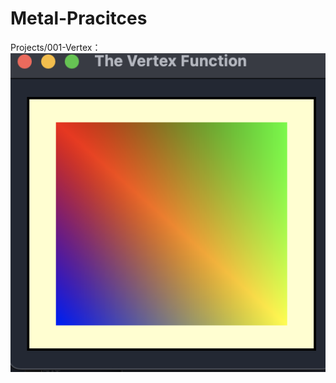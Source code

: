 # Metal-Pracitces

Projects/001-Vertex：
![image](https://github.com/chansonyan/Metal-Pracitces/blob/main/Images/001-Vertex/The%20Vertex%20Function.png)
